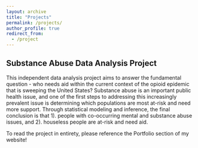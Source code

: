 ```yaml
---
layout: archive
title: "Projects"
permalink: /projects/
author_profile: true
redirect_from:
  - /project
---
```


## Substance Abuse Data Analysis Project
This independent data analysis project aims to answer the fundamental question - who needs aid within the current context of the opioid epidemic that is sweeping the United States? Substance abuse is an important public health issue, and one of the first steps to addressing this increasingly prevalent issue is determining which populations are most at-risk and need more support. Through statistical modeling and inference, the final conclusion is that 1). people with co-occurring mental and substance abuse issues, and 2). houseless people are at-risk and need aid. 

To read the project in entirety, please reference the Portfolio section of my website!